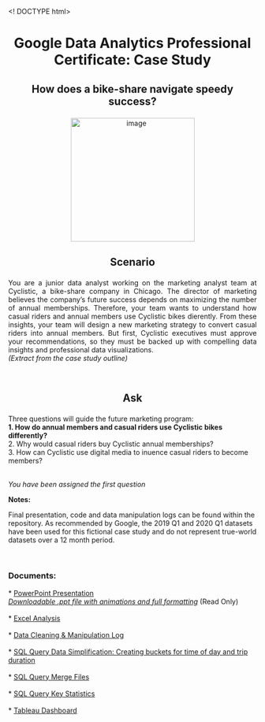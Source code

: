 <! DOCTYPE html>
<html>
  <h1><p align="center">
    Google Data Analytics Professional Certificate: Case Study</p></h1>

<body> 

<h2><p align="center">How does a bike-share navigate speedy success?</p></h2>

<p align="center"><img width="251" alt="image" src="https://github.com/danielcapehorn/GC_Case_Study1/assets/158836200/e9d5eeb5-1f1f-4e26-8bc8-e1cdd68f513a">


<h2><p align="center">Scenario</p></h2>

<p align="justify">You are a junior data analyst working on the marketing analyst team at Cyclistic, a bike-share company in Chicago. The director of marketing 
believes the company’s future success depends on maximizing the number of annual memberships. Therefore, your team wants to understand how casual 
riders and annual members use Cyclistic bikes di erently. From these insights, your team will design a new marketing strategy to convert casual 
riders into annual members. But  first, Cyclistic executives must approve your recommendations, so they must be backed up with compelling data 
insights and professional data visualizations.</br>
<i>(Extract from the case study outline)</i></p></br>

<h2><p align="center">Ask</p></h2>
<p>Three questions will guide the future marketing program:</br>
<b>1. How do annual members and casual riders use Cyclistic bikes di fferently?</b></br>
2. Why would casual riders buy Cyclistic annual memberships?</br>
3. How can Cyclistic use digital media to in uence casual riders to become members?</br></br>

<i>You have been assigned the first question</i></p>

<b>Notes:</b>
<p align="justify"></p>Final presentation, code and data manipulation logs can be found within the repository. As recommended by Google, the 2019 Q1 and 2020 Q1 datasets 
have been used for this fictional case study and do not represent true-world datasets over a 12 month period.</p></br>

<h3>Documents:</h3>
<p>
* <a href="https://docs.google.com/presentation/d/1bhYNChRqbBJIuU62qQ_RsMLN9FMMXQ0J/edit?usp=drive_link">PowerPoint Presentation</a></br>
<a href="https://github.com/danielcapehorn/GC_Case_Study/blob/6cc39b14d103493a36efdcd59b4c019764a6b900/2024-01-30CyclisticGCCaseStudy1V00.03.pptx"><i>Downloadable .ppt file with animations and full formatting</i></a> (Read Only)</br></br>
* <a href="https://docs.google.com/spreadsheets/d/1zHQSTusbflIL2qpKj7Z7UWm1WZw_ZrVq/edit?usp=drive_link&ouid=109552726321683279592&rtpof=true&sd=true">Excel Analysis</a></br></br>
* <a href="https://drive.google.com/file/d/1g17vSyw_RKD9TP7s3_fimg0Hdo1Znogh/view?usp=drive_link">Data Cleaning & Manipulation Log</a></br></br>
* <a href="https://drive.google.com/file/d/1TmOIMHuFo2qDvFpLTkjlOKqq5uZWZaOv/view?usp=drive_link">SQL Query Data Simplification: Creating buckets for time of day and trip duration</a></br></br>
* <a href="https://drive.google.com/file/d/1gd7mL_HLPb22LhigDH4MBGYYqiwMVuGZ/view?usp=drive_link">SQL Query Merge Files</a></br></br>
* <a href="https://drive.google.com/file/d/1ZuXETgVk2XikgqDydeB_6cVzFqMRfJRT/view?usp=drive_link">SQL Query Key Statistics</a></br></br>
* <a href="https://public.tableau.com/views/CyclisticMostFrequented/EndStationDashboard?:language=en-US&:display_count=n&:origin=viz_share_link">Tableau Dashboard</a>

</p>
</body>
</html>


